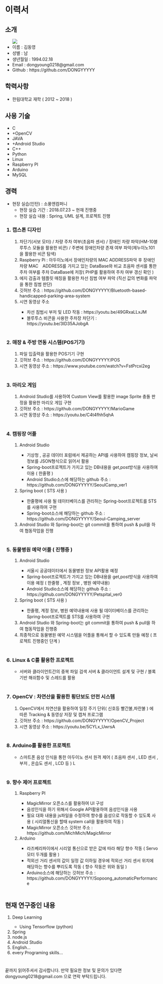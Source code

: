 <h1>이력서</h1>   
<h2>소개</h2>                                                                                                                                 
<ul>
  <img src="https://user-images.githubusercontent.com/37283294/48554860-e4b49580-e922-11e8-99cc-a022c4c6cc17.jpg"/>
  <li>이름 : 김동영</li>
  <li>성별 : 남</li>
  <li>생년월일 : 1994.02.18</li>
  <li>Email : dongyoung0218@gmail.com</li>
  <li>Github : https://github.com/DONGYYYYY</li>
</ul>

<h2>학력사항</h2>
<ul>
  <li>한림대학교 재학 ( 2012 ~ 2018 )</li>
</ul>
<h2>
<h2>사용 기술</h2>
<ul>
  <li>C</li>
  <li>+OpenCV</li>
  <li>JAVA</li>
  <li>+Android Studio</li>
  <li>C++</li>
  <li>Python</li>
  <li>Linux</li>
  <li>Raspberry PI</li>
  <li>Arduino</li>
  <li>MySQL</li>
</ul>

<h2>경력</h2>
<ul>
  <li>현장 실습(인턴) : 소풍앤컴퍼니
    <ul>
      <li>현장 실습 기간 : 2018.07.23 ~ 현재 진행중</li>
      <li>현장 실습 내용 : Spring, UML 설계, 프로젝트 진행</li>
    </ul>
  </ul>
<ol>
  <h3><li>캡스톤 디자인</li></h3>
  <ol>
    <li>차단기(서보 모터) / 차량 주차 여부(초음파 센서) / 장애인 차량 파악(HM-10블루투스 모듈을 활용한 비콘) / 주변에 장애인차량 존재 여부 파악(제누이노101을 활용한 비콘 탐색)</li>
        <li>Raspberry Pi : 아두이노에서 장애인차량의 MAC ADDRESS파악 후 장애인 차량 MAC　ADDRESS를 가지고 있는 DataBase와 비교 초음파 센서를 통한 주차 여부를 주차 DataBase에 저장( PHP를 활용하여 주차 여부 갱신 확인 ) </li>
<!--         <ul>
        <img src="https://user-images.githubusercontent.com/37283294/48555389-6822b680-e924-11e8-9cbe-b82be120b511.png"/><br>
        그림 1. 일반차량 접근시
        </ul>
        <ul>
        <img src="https://user-images.githubusercontent.com/37283294/48555395-6a851080-e924-11e8-8488-25d49ba36f62.png"/><br>
        그림 2. 장애인차량 접근시
        </ul>
        <br> -->
        <li>에지 검출과 템플릿 매칭을 활용한 차선 침범 여부 파악 (직선 값의 변화를 파악을 통한 침범 판단) </li>
<!--         <ul>
        <img src="https://user-images.githubusercontent.com/37283294/48555399-6e189780-e924-11e8-893b-51aada1bcf4b.png"/><br>
        그림 3. 에지 검출한 동영상
        </ul>
        <ul>
        <img src="https://user-images.githubusercontent.com/37283294/48555403-707af180-e924-11e8-83b8-d7370f75e560.png"/><br>
        그림 4. 탬플릿 매칭할 비교 이미지
        </ul>
        <ul>
        <img src="https://user-images.githubusercontent.com/37283294/48555405-72dd4b80-e924-11e8-9f98-273599e8c1f0.png"/><br>
        그림 5. 그림 3과 그림 4와의 템플릿 매칭을 통해 얻은 유사값
        </ul> -->
        <li>깃허브 주소 : https://github.com/DONGYYYYY/Bluetooth-based-handicapped-parking-area-system</li>
        <li>시연 동영상 주소</li>
        <ul>
          <li>차선 침범시 부저 및 LED 작동 : https://youtu.be/49GRxaLLxJM</li>
          <li>블루투스 비콘을 사용한 주차장 차단기 : https://youtu.be/3ID35AJobgA</li>
    </ul>
  </ol><br>
  <h3><li>매장 & 주방 연동 시스템(POS기기)</li></h3>
  <ol>
    <li>파일 입출력을 활용한 POS기기 구현</li>
    <li>깃허브 주소 : https://github.com/DONGYYYYY/POS</li>
    <li>시연 동영상 주소 : https://www.youtube.com/watch?v=FstPrcxi2eg </li>
  </ol><br>
  <h3><li>마리오 게임</li></h3>
  <ol>
    <li>Android Studio를 사용하여 Custom View를 활용한 image Sprite 충돌 판정을 활용한 마리오 게임 구현</li>
    <li>깃허브 주소 : https://github.com/DONGYYYYY/MarioGame</li>
    <li>시연 동영상 주소 : https://youtu.be/C4t4fhh5qhA </li>
  </ol>
  <br>
  <h3><li>캠핑장 어플</li></h3>
  <ol>
    <li>Android Studio</li>
      <ul>
        <li>기상청 , 공공 데이터 포럼에서 제공하는 API를 사용하여 캠핑장 정보, 날씨정보를 JSON형식으로 읽어서 활용</li>
        <li>Spring-boot프로젝트가 가지고 있는 DB내용을 get,post방식을 사용하여 이용 ( 한줄평 )</li>
        <li>Android Studio소스에 해당하는 github 주소 : https://github.com/DONGYYYYY/SeoulCamp_ver1</li>
      </ul>
    <li>Spring boot ( STS 사용 )</li>
      <ul>
        <li>한줄평에 사용 될 데이터베이스를 관리하는 Spring-boot프로젝트를 STS를 사용하여 구현</li>
        <li>Spring-boot소스에 해당하는 github 주소 : https://github.com/DONGYYYYY/Seoul-Camping_server</li>
    </ul>
    <li>Android Studio 와 Spring-boot는 git commit을 통하여 push & pull을 하여 협동작업을 진행</li>
  </ol>
  <br>
  <h3><li>동물병원 예약 어플 ( 진행중 )</li></h3>
  <ol>
      <li>Android Studio</li>
      <ul>
        <li>서울시 공공데이터에서 동물병원 정보 API활용 예정 </li>
        <li>Spring-boot프로젝트가 가지고 있는 DB내용을 get,post방식을 사용하여 이용 예정 ( 한줄평 , 계정 정보 , 병원 예약내용)</li>
        <li>Android Studio소스에 해당하는 github 주소 : https://github.com/DONGYYYYY/Petspital_ver0</li>
      </ul>
    <li>Spring boot ( STS 사용 )</li>
      <ul>
        <li>한줄평, 계정 정보, 병원 예약내용에 사용 될 데이터베이스를 관리하는 Spring-boot프로젝트를 STS를 사용하여 구현</li>
    </ul>
  <li>Android Studio 와 Spring-boot는 git commit을 통하여 push & pull을 하여 협동작업을 진행중</li>
  <li>최종적으로 동물병원 예약 시스템을 어플을 통해서 할 수 있도록 만들 예정 ( 프로젝트 진행중인 단계 )</li>
  </ol>
  <br>
   <h3><li>Linux & C를 활용한 프로젝트</li></h3>
  <ul>
    <li>서버와 클라이언트간의 중복 파일 검색 서버 & 클라이언트 설계 및 구현 / 블록 기반 해쉬함수 및 스레드를 활용</li>
  </ul>
  <br>
     <h3><li>OpenCV : 차연산을 활용한 횡단보도 안전 시스템 </li></h3>
      <ol>
        <li>OpenCV에서 차연산을 활용하여 일정 주기 단위( 신호등 빨간불,파란불 ) 에 따른 Tracking & 동영상 저장 및 캡쳐 프로그램</li>
        <li>깃허브 주소 : https://github.com/DONGYYYYY/OpenCV_Project </li>
        <li>시연 동영상 주소 : https://youtu.be/5CYLx_UwrsA </li>        
  </ol>
  <br>
  <h3><li>Arduino를 활용한 프로젝트</li></h3>
  <ul>
    <li>스마트폰 음성 인식을 통한 아두이노 센서 원격 제어 ( 초음파 센서 , LED 센서 , 부저 , 온습도 센서 , LCD 등 ) L</li>
  </ul>
  </br>
  <h3><li>향수 제어 프로젝트</li></h3>
  <ol>
    <li>Raspberry PI</li>
     <ul>
       <li>MagicMirror 오픈소스를 활용하여 UI 구성</li>
       <li>음성인식을 하기 위해서 Google API활용하여 음성인식을 사용</li>
       <li>필요 대화 내용을 js파일을 수정하여 향수를 음성으로 작동할 수 있도록 사용 ( 시리얼통신을 할때 system call을 활용하여 작동 ) </li>
       <li>MagicMirror 오픈소스 깃허브 주소 : https://github.com/MichMich/MagicMirror</li>
    </ul>
    <li>Arduino</li>
     <ul>
       <li>라즈베리파이에서 시리얼 통신으로 받은 값에 따라 해당 향수 작동 ( Servo모터 두개를 활용 )</li>
       <li>적외선 거리 센서의 값이 일정 값 이하일 경우에 적외선 거리 센서 위치에 해당하는 향수를 뿌리도록 작동 ( 향수 작동은 위와 동일 ) </li>
       <li>Arduino소스에 해당하는 깃허브 주소 : https://github.com/DONGYYYYY/Sopoong_automaticPerformance</li>
     </ul>
  </ol>
  </br>
</ol>

<h2>현재 연구중인 내용</h2>
<ol>
  <li>Deep Learning</li>
  <ul>
    <li>Using Tensorflow (python)</li>
  </ul>
  <li>Spring</li>
  <li>node.js</li>
  <li>Android Studio</li>
  <li>English...</li>
  <li>every Programing skills...</li>
</ol>


<h1></h1>
끝까지 읽어주셔서 감사합니다. 
만약 필요한 정보 및 문의가 있다면 dongyoung0218@gmail.com 으로 연락 부탁드립니다.
